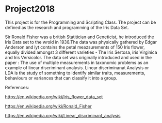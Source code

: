 # Project2018
This project is for the Programming and Scripting Class. The project can be defined as the research and programming of the Iris Data Set.

Sir Ronald Fisher was a british Statitician and Geneticist, he introduced the Iris Data set to the wrold in 1936.The data was physically gathered by Edgar Anderson and iyt contains the petal meazsurements of 150 Iris flower, equally divided amongst 3 different varieties - The Iris Sertosa, iris Virginica and Iris Versicolor. 
The data set was originally introduced and used in the paper : The use of multiple measurements in taxonomic problems as an example of linear discriminant analysis. Linear discriminanat Analysis or LDA is the study of something to identify similar traits, measurements, behaviours or variances that can classify it into a group.












References: 

https://en.wikipedia.org/wiki/Iris_flower_data_set

https://en.wikipedia.org/wiki/Ronald_Fisher

https://en.wikipedia.org/wiki/Linear_discriminant_analysis
